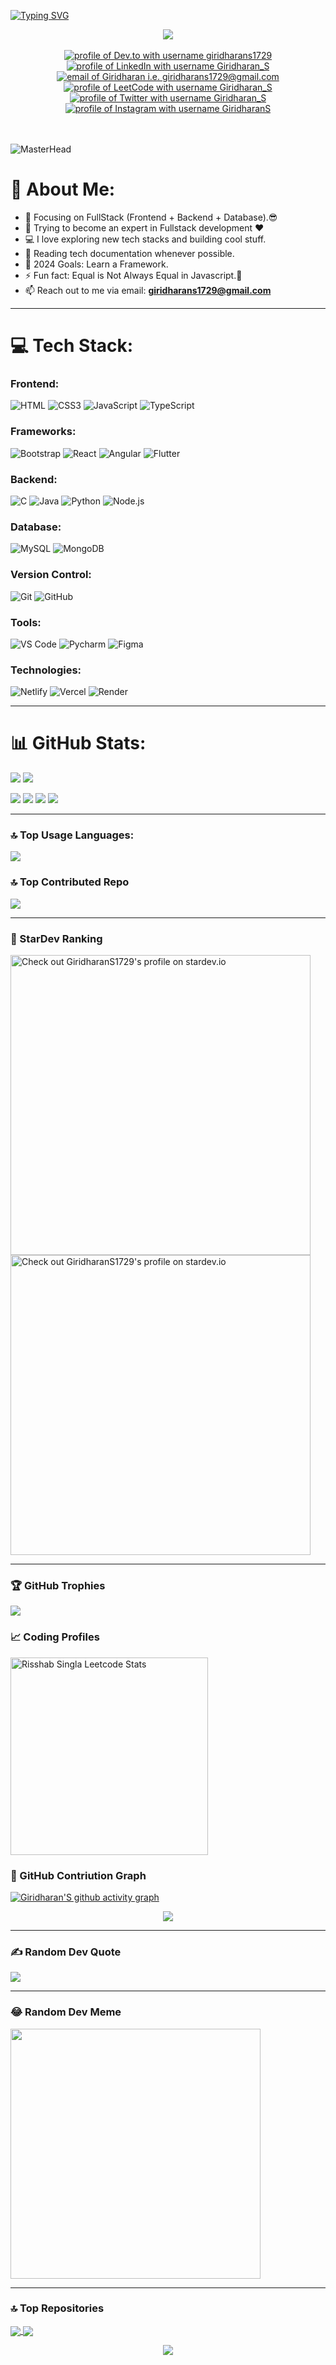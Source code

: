 [![Typing SVG](https://readme-typing-svg.demolab.com?font=Fira+Code&pause=1000&color=F75311&random=false&width=700&lines=Welcome+to+my+GitHub+Profile;I+am+a+passionate+Full-Stack+Developer+from+India)](https://git.io/typing-svg)

<div align="center">
  <a href="https://u8views.com/github/GiridharanS1729">
  <img src="https://api.visitorbadge.io/api/visitors?path=https%3A%2F%2Fgithub.com%2FGiridharanS1729%2FGiridharanS1729%2F&countColor=%23263759" />
  </a>
  <br><br>
  <a href="https://dev.to/giridharans1729"><img src="https://img.shields.io/badge/dev.to-0A0A0A?style=for-the-badge&logo=devdotto&logoColor=white" alt="profile of Dev.to with username giridharans1729" /></a>
  <a href="https://www.linkedin.com/in/giridharans1729/"><img src="https://img.shields.io/badge/LinkedIn-0077B5?style=for-the-badge&logo=linkedin&logoColor=white" alt="profile of LinkedIn with username Giridharan_S" /></a>
  <a href="mailto:giridharans1729@gmail.com"><img src="https://img.shields.io/badge/Gmail-D14836?style=for-the-badge&logo=gmail&logoColor=white" alt="email of Giridharan i.e.   giridharans1729@gmail.com" /></a>
  <a href="https://leetcode.com/u/GiridharanS1729/"><img src="https://img.shields.io/badge/-LeetCode-FFA116?style=for-the-badge&logo=LeetCode&logoColor=black" alt="profile of LeetCode with username Giridharan_S" ></a>
  <a href="https://twitter.com/giridharans1729"><img src="https://img.shields.io/badge/Twitter-0A0209?style=for-the-badge&logo=x&logoColor=d5d5d5" alt="profile of Twitter with username Giridharan_S" ></a>
  <a href="https://www.instagram.com/mr_unique.1729"><img src="https://img.shields.io/badge/Instagram-E4405F?style=for-the-badge&logo=instagram&logoColor=white" alt="profile of Instagram with username GiridharanS" ></a>
  <br><br>
</div>
<br>

![MasterHead](https://www.wingstechsolutions.com/wp-content/uploads/2022/03/full-stack-development.gif)
<!-- ![](https://komarev.com/ghpvc/?username=GiridharanS1729&color=red) -->

# 💫 About Me:

- 🔭 Focusing on FullStack (Frontend + Backend + Database).😎
- 🌱 Trying to become an expert in Fullstack development ❤
- 💻 I love exploring new tech stacks and building cool stuff.
- 📰 Reading tech documentation whenever possible.
- 🥅 2024 Goals: Learn a Framework.
- ⚡ Fun fact: Equal is Not Always Equal in Javascript.🤣
- 📫 Reach out to me via email: **giridharans1729@gmail.com**


<!--
# 🌐 Connect With Me:

[![Linkedin Badge](https://img.shields.io/badge/LinkedIn-0077B5?style=for-the-badge&logo=linkedin&logoColor=white)](https://www.linkedin.com/in/giridharans1729/)
[![Instagram Badge](https://img.shields.io/badge/Instagram-E4405F?style=for-the-badge&logo=instagram&logoColor=white)](https://instagram.com/mr_unique.1729)
[![Twitter Badge](https://img.shields.io/badge/Twitter-1DA1F2?style=for-the-badge&logo=twitter&logoColor=white)](https://twitter.com/GiridharanS1729)
[![Mail Badge](https://img.shields.io/badge/Gmail-D14836?style=for-the-badge&logo=gmail&logoColor=white)](mailto:giridharans1729@gmail.com)
-->
---
# 💻 Tech Stack:

### Frontend:
![HTML](https://img.shields.io/badge/HTML5-E34F26?style=for-the-badge&logo=html5&logoColor=white)
![CSS3](https://img.shields.io/badge/CSS3-1572B6?style=for-the-badge&logo=css3&logoColor=white)
![JavaScript](https://img.shields.io/badge/JavaScript-F7DF1E?style=for-the-badge&logo=javascript&logoColor=black)
![TypeScript](https://img.shields.io/badge/TypeScript-007ACC?style=for-the-badge&logo=typescript&logoColor=white)

### Frameworks:
![Bootstrap](https://img.shields.io/badge/Bootstrap-563D7C?style=for-the-badge&logo=bootstrap&logoColor=white)
![React](https://img.shields.io/badge/React-20232A?style=for-the-badge&logo=react&logoColor=61DAFB)
![Angular](https://img.shields.io/badge/Angular-DD0031?style=for-the-badge&logo=angular&logoColor=white)
![Flutter](https://img.shields.io/badge/Flutter-02569B?style=for-the-badge&logo=flutter&logoColor=white)

### Backend:
![C](https://img.shields.io/badge/C-00599C?style=for-the-badge&logo=c&logoColor=white)
![Java](https://img.shields.io/badge/Java-ED8B00?style=for-the-badge&logo=openjdk&logoColor=white)
![Python](https://img.shields.io/badge/Python-3776AB?style=for-the-badge&logo=python&logoColor=white)
![Node.js](https://img.shields.io/badge/Node.js-43853D?style=for-the-badge&logo=node.js&logoColor=white)

### Database:
![MySQL](https://img.shields.io/badge/MySQL-00000F?style=for-the-badge&logo=mysql&logoColor=white)
![MongoDB](https://img.shields.io/badge/MongoDB-4EA94B?style=for-the-badge&logo=mongodb&logoColor=white)

### Version Control:
![Git](https://img.shields.io/badge/Git-F05032?style=for-the-badge&logo=git&logoColor=white)
![GitHub](https://img.shields.io/badge/GitHub-181717?style=for-the-badge&logo=github&logoColor=white)

### Tools:
![VS Code](https://img.shields.io/badge/Visual_Studio_Code-0078D4?style=for-the-badge&logo=visual-studio-code&logoColor=white)
![Pycharm](https://img.shields.io/badge/PyCharm-000000?style=for-the-badge&logo=pycharm&logoColor=white)
![Figma](https://img.shields.io/badge/Figma-F24E1E?style=for-the-badge&logo=figma&logoColor=white)

### Technologies:
![Netlify](https://img.shields.io/badge/Netlify-00C7B7?style=for-the-badge&logo=netlify&logoColor=white)
![Vercel](https://img.shields.io/badge/Vercel-000000?style=for-the-badge&logo=vercel&logoColor=white)
![Render](https://img.shields.io/badge/Render-46E3B7?style=for-the-badge&logo=render&logoColor=white)

---


# 📊 GitHub Stats:

![](https://github-readme-stats.vercel.app/api?username=GiridharanS1729&theme=highcontrast&hide_border=false&include_all_commits=true&count_private=false)
![](https://github-readme-streak-stats.herokuapp.com/?user=GiridharanS1729&theme=highcontrast&hide_border=false)<br/>

![](http://github-profile-summary-cards.vercel.app/api/cards/repos-per-language?username=GiridharanS1729&theme=highcontrast)
![](http://github-profile-summary-cards.vercel.app/api/cards/most-commit-language?username=GiridharanS1729&theme=highcontrast)
![](http://github-profile-summary-cards.vercel.app/api/cards/stats?username=GiridharanS1729&theme=highcontrast)
![](http://github-profile-summary-cards.vercel.app/api/cards/productive-time?username=GiridharanS1729&theme=highcontrast&utcOffset=8)


---

### 🔝 Top Usage Languages:

![](https://github-readme-stats.vercel.app/api/top-langs/?username=GiridharanS1729&theme=highcontrast&hide_border=false&include_all_commits=true&count_private=true&layout=compact&langs_count=10)

### 🔝 Top Contributed Repo

![](https://github-contributor-stats.vercel.app/api?username=GiridharanS1729&limit=5&theme=radical&combine_all_yearly_contributions=true)


---

### 🌟 StarDev Ranking

<a href="https://stardev.io/developers/GiridharanS1729">
 <img alt="Check out GiridharanS1729's profile on stardev.io" width="480" src="https://stardev.io/developers/GiridharanS1729/badge/languages/locality.svg" />
 <img alt="Check out GiridharanS1729's profile on stardev.io" width="480" src="https://stardev.io/developers/GiridharanS1729/badge/languages/country.svg" />
</a>

---
### 🏆 GitHub Trophies
![](https://github-profile-trophy.vercel.app/?username=GiridharanS1729&theme=radical&no-frame=false&no-bg=true&margin-w=5)

### 📈 Coding Profiles

<span>
<!--a href="https://codeforces.com/profile/giridharans1729">
<img height="316" src="https://codeforces-readme-stats.vercel.app/api/card?username=giridharans1729&theme=github_dark&force_username=true&border_color=404040" alt="Risshab Singla Codeforces Stats"/>
</a-->
<a href="https://leetcode.com/u/GiridharanS1729/">
<img height="316" src="https://leetcard.jacoblin.cool/GiridharanS1729?theme=dark&font=Ubuntu&cache=14400&ext=contest&sheets=https://gist.githubusercontent.com/GiridharanS1729/5e715e284c89cace8f5fa09f7fb930b8/raw/ec0be570f114124b1a2156a660d67baa0ab5639d/leetcode_stats_card.css" alt="Risshab Singla Leetcode Stats"/>
</a>
</span>

### 🌟 GitHub Contriution Graph


[![Giridharan'S github activity graph](https://github-readme-activity-graph.vercel.app/graph?username=GiridharanS1729&bg_color=312b2e&color=54f2cb&line=f218e3&point=38f702&area=true&hide_border=true)](https://github-readme-activity-graph.vercel.app/graph?username=GiridharanS1729&bg_color=312b2e&color=54f2cb&line=f218e3&point=38f702&area=true&hide_border=true)

<p align="center">
<a href="https://github.com/GiridharanS1729"><span>
<img align="center" src="https://github-profile-summary-cards.vercel.app/api/cards/profile-details?username=GiridharanS1729&theme=dracula" />
</span></a> </p>

---
### ✍️ Random Dev Quote
![](https://quotes-github-readme.vercel.app/api?type=horizontal&theme=radical)

---
### 😂 Random Dev Meme
<img src='https://memer-new.vercel.app/' style="height: 400px;"/>

---

### 🔝 Top Repositories

<a href="https://github.com/GiridharanS1729/flutter-portfolio">
  <img align="center" src="https://github-readme-stats.vercel.app/api/pin/?username=GiridharanS1729&repo=flutter-portfolio&theme=algolia" />
</a>

<a href="https://github.com/GiridharanS1729/Visitor_Management_System">
  <img align="center" src="https://github-readme-stats.vercel.app/api/pin/?username=GiridharanS1729&repo=Visitor_Management_System&theme=algolia" />
</a>


<p align="center">

  <img src="https://capsule-render.vercel.app/api?type=waving&color=gradient&height=60&section=footer"/>

</p>
